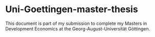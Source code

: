 # Uni-Goettingen-master-thesis

This document is part of my submission to complete my Masters in Development Economics at the Georg-August-Universität Göttingen.
